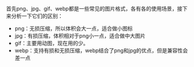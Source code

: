 首先png、jpg、gif、webp都是一些常见的图片格式，各有各的使用场景，接下来分析一下它们的区别：

- png：无损压缩，所以体积会大一点，适合做小图标
- jpg：有损压缩，体积相对于png小一点，适合做中大图片
- gif：主要用动图，现在用的少。
- webp：支持有损和无损压缩，webp结合了png和jpg的优点，但是兼容性会差一点